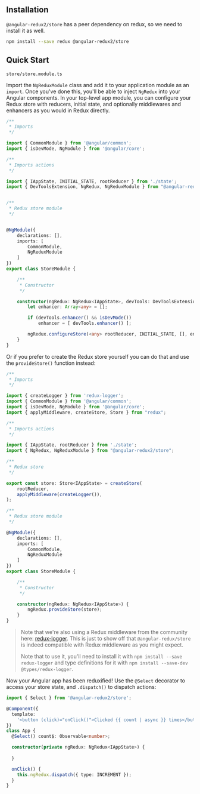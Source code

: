 ## Installation

`@angular-redux2/store` has a peer dependency on redux, so we need to install it as well.

```sh
npm install --save redux @angular-redux2/store
```

## Quick Start

`store/store.module.ts` 

Import the `NgReduxModule` class and add it to your application module as an `import`. Once you've done this, you'll be able to inject `NgRedux` into your Angular components. In your top-level app module, you can configure your Redux store with reducers, initial state, and optionally middlewares and enhancers as you would in Redux directly.

```typescript
/**
 * Imports
 */

import { CommonModule } from '@angular/common';
import { isDevMode, NgModule } from '@angular/core';

/**
 * Imports actions
 */

import { IAppState, INITIAL_STATE, rootReducer } from './state';
import { DevToolsExtension, NgRedux, NgReduxModule } from "@angular-redux2/store";


/**
 * Redux store module
 */


@NgModule({
    declarations: [],
    imports: [
        CommonModule,
        NgReduxModule
    ]
})
export class StoreModule {

    /**
     * Constructor
     */

    constructor(ngRedux: NgRedux<IAppState>, devTools: DevToolsExtension) {
        let enhancer: Array<any> = [];

        if (devTools.enhancer() && isDevMode())
            enhancer = [ devTools.enhancer() ];

        ngRedux.configureStore(<any> rootReducer, INITIAL_STATE, [], enhancer);
    }
}
```

Or if you prefer to create the Redux store yourself you can do that and use the `provideStore()` function instead:

```typescript
/**
 * Imports
 */

import { createLogger } from 'redux-logger';
import { CommonModule } from '@angular/common';
import { isDevMode, NgModule } from '@angular/core';
import { applyMiddleware, createStore, Store } from "redux";

/**
 * Imports actions
 */

import { IAppState, rootReducer } from './state';
import { NgRedux, NgReduxModule } from "@angular-redux2/store";

/**
 * Redux store
 */

export const store: Store<IAppState> = createStore(
    rootReducer,
    applyMiddleware(createLogger()),
);

/**
 * Redux store module
 */

@NgModule({
    declarations: [],
    imports: [
        CommonModule,
        NgReduxModule
    ]
})
export class StoreModule {

    /**
     * Constructor
     */

    constructor(ngRedux: NgRedux<IAppState>) {
        ngRedux.provideStore(store);
    }
}
```

> Note that we're also using a Redux middleware from the community here: [redux-logger](https://www.npmjs.com/package/redux-logger). This is just to show off that `@angular-redux/store` is indeed compatible with Redux middleware as you might expect.
>
> Note that to use it, you'll need to install it with `npm install --save redux-logger` and type definitions for it with `npm install --save-dev @types/redux-logger`.

Now your Angular app has been reduxified! Use the `@Select` decorator to access your store state, and `.dispatch()` to dispatch actions:

```typescript
import { Select } from '@angular-redux2/store';

@Component({
  template:
    '<button (click)="onClick()">Clicked {{ count | async }} times</button>',
})
class App {
  @Select() count$: Observable<number>;

  constructor(private ngRedux: NgRedux<IAppState>) {
      
  }

  onClick() {
    this.ngRedux.dispatch({ type: INCREMENT });
  }
}
```